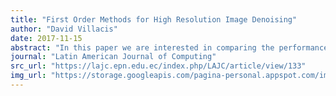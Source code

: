 ```yaml
---
title: "First Order Methods for High Resolution Image Denoising"
author: "David Villacis"
date: 2017-11-15
abstract: "In this paper we are interested in comparing the performance of some of the most relevant first order non-smooth optimization methods applied to the Rudin, Osher and Fatemi (ROF) Image Denoising Model and a Primal-Dual Chambolle-Pock Image Denoising Model. Because of the properties of the resulting numerical schemes it is possible to handle these computations pixelwise, allowing implementations based on parallel paradigms which are helpful in the context of high resolution imaging."
journal: "Latin American Journal of Computing"
src_url: "https://lajc.epn.edu.ec/index.php/LAJC/article/view/133"
img_url: "https://storage.googleapis.com/pagina-personal.appspot.com/img_research/img_projects/cards.png"
---
```

